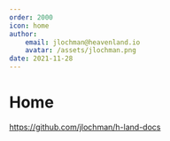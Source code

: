```yaml
---
order: 2000
icon: home
author: 
    email: jlochman@heavenland.io
    avatar: /assets/jlochman.png
date: 2021-11-28
---
```


# Home

https://github.com/jlochman/h-land-docs